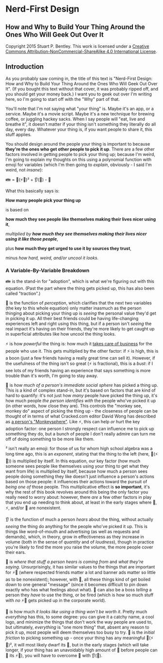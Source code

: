 # Nerd-First Design

## How and Why to Build Your Thing Around the Ones Who Will Geek Out Over It

Copyright 2015 Stuart P. Bentley. This work is licensed under a <a rel="license" href="http://creativecommons.org/licenses/by-nc-sa/4.0/">Creative Commons Attribution-NonCommercial-ShareAlike 4.0 International License</a>.

## Introduction

As you probably saw coming in, the title of this text is "Nerd-First Design: How and Why to Build Your Thing Around the Ones Who Will Geek Out Over It". (If you bought this text without that cover, it was probably ripped off, and you should get your money back.) I want you to geek out over I'm writing here, so I'm going to start off with the "Why" part of that.

You'll note that I'm not saying what "your thing" is. Maybe it's an app, or a service. Maybe it's a movie script. Maybe it's a new technique for brewing coffee, or juggling hackey sacks. When I say people will "eat, live and breathe it", it doesn't matter if your thing isn't something they literally do all day, every day. Whatever your thing is, if you want people to share it, this stuff applies.

You should design around the people your thing is important to because **they're the ones who get other people to pick it up**. There are a few other factors involved in getting people to pick your thing up; because I'm weird, I'm going to explain my thoughts on this using a polynomial function with emoji for variables (which I'm then going to *explain*, obviously - I said I'm weird, not *insane*):

:family: = :eyes:(:zap::monkey:)&sup2; + :ear:(:lips:) - :poop:

What this basically says is:

**How many people pick your thing up**

is based on

**how much they see people like themselves making their lives nicer using it**,

_multiplied by **how much they see themselves making their lives nicer using it like those people**_,

plus **how much they get urged to use it by sources they trust**,

minus _how hard, weird, and/or uncool it looks_.

### A Variable-By-Variable Breakdown

:family: is the stand-in for "adoption", which is what we're figuring out with this equation. (Past the part where the thing gets picked up, this has also been called "traction".)

:eyes: is the function of *perception*, which clarifies that the next two variables (the key to this whole equation) only matter inasmuch as the person thinging about picking your thing up is *seeing* the personal value they'd get in picking it up. All their best friends could be having life-changing experiences left and right using this thing, but if a person isn't *seeing* the real impact it's having on their friends, they're more likely to get caught up in superficial attributes like how uncool the thing looks.

:zap: is how *powerful* the thing is: how much it [takes care of business](http://www.elvisblog.net/2012/03/31/elvis-captain-marvel-jr-and-the-tcb-lightning-bolt/) for the people who use it. This gets multiplied by the other factor: if :zap: is high, this is a boon (just a few friends having a really great time can sell it). However, if the usefulness of the thing isn't so great (:zap: is fractional), this is a *bust*: if I see lots of my friends having an experience that says something is more trouble than it's worth, I'm going to stay away.

:monkey: is *how much of a person's immediate social sphere* has picked a thing up. This is a kind of complex stand-in, but it's based on factors that are kind of hard to quantify: it's not just how *many* people have picked the thing up, it's how much people *the person identifies with* the people who've picked it up (in other words, how close they are). This controls the "monkey see, monkey do" aspect of picking the thing up - the closeness of people can be thought of in terms of what Cracked.com editor David Wong has described as [a person's "Monkeysphere"](http://www.cracked.com/article_14990_what-monkeysphere.html). Like :zap:, this can help *or* hurt the key adoption factor: one person I strongly respect can influence me to pick up something they do, but a bunch of people I don't really admire can turn me off of doing something to be more like them.

&sup2; isn't really an emoji: for those of us for whom high school algebra was a long time ago, this is an *exponent*, stating that the thing to the left (here, :eyes:(:zap::monkey:)) is multiplied by itself. In this equation, our key factor (how much someone sees people like themselves using your thing to get what they want from life) is multiplied by itself, because how much a person sees people doing something they like doesn't just influence a person's actions based on those people: it influences their actions toward the pursuit of *being one of* those people. This multiplicative effect is **so important**, it's why the rest of this book revolves around this being the only factor you really need to worry about: however, there *are* a few other factors in play that you end up needing to think about, at least in the early stages where :eyes:, :zap:, and/or :monkey: are nonexistent.

:ear: is the function of much a person *hears* about the thing, without actually *seeing* the thing do anything for the people who've picked it up. This is things like word-of-mouth and advertising (as well as requests and demands), which, in theory, grow in effectiveness as they increase in volume (both in the sense of *quantity* and of *loudness*), though in practice you're likely to find the more you raise the volume, the more people cover their ears.

:lips: is *where that stuff a person hears is coming from* and *what they're saying*. Unsurprisingly, it has similar values to the things that are important for :zap::monkey: (where respected friends matter a lot and banner ads matter so little as to be nonexistent); however, with :lips:, all these things kind of get boiled down to one general "message" (since it becomes difficult to pin down exactly who has what feelings about what). :lips: can also be a boss *telling* a person they *have* to use the thing, or be fired (which is how so much stuff with *no* :zap::monkey: gets picked up in the corporate world).

:poop: is how much *it looks like using a thing won't be worth it*. Pretty much *everything* has this, to some degree: you can give it a catchy name, a cool logo, and minimize the things that don't work the way people are used to, but ultimately, *everything* is "one more thing" that, absent any reason to pick it up, most people will deem themselves too busy to try. :poop: is the *initial friction* to picking something up - once your thing has any meaningful :eyes:(:zap::monkey:)&sup2;, it will most likely dwarf its :poop:, but in the early stages (which will take longer, if your thing has an unavoidably high amount of :poop: before people can :eyes: its :zap::monkey:), you will have to overcome :poop: with :ear:(:lips:).
